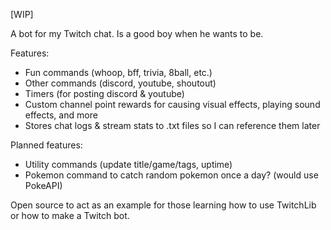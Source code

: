[WIP]

A bot for my Twitch chat. Is a good boy when he wants to be.

Features:
- Fun commands (whoop, bff, trivia, 8ball, etc.)
- Other commands (discord, youtube, shoutout)
- Timers (for posting discord & youtube)
- Custom channel point rewards for causing visual effects, playing sound effects, and more
- Stores chat logs & stream stats to .txt files so I can reference them later

Planned features:
- Utility commands (update title/game/tags, uptime)
- Pokemon command to catch random pokemon once a day? (would use PokeAPI)

Open source to act as an example for those learning how to use TwitchLib or how to make a Twitch bot.